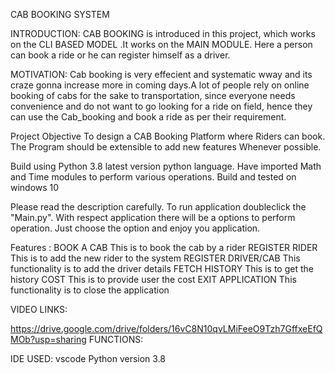 CAB BOOKING SYSTEM

INTRODUCTION: 
CAB BOOKING is introduced in this project, which works on the CLI BASED MODEL .It works on the MAIN MODULE.
Here a person can book a ride or he can register himself as a driver.

MOTIVATION:
Cab booking is very effecient and systematic wway and its craze gonna increase more in coming days.A lot of people rely on online booking of cabs for the sake to transportation, since everyone needs convenience and do not want to go looking for a ride on field, hence they can use the Cab_booking and book a ride as per their requirement.

Project Objective
To design a CAB Booking Platform where Riders can book. The Program should be extensible to add new features Whenever possible.

Build using
Python 3.8 latest version python language.
Have imported Math and Time modules to perform various operations.
Build and tested on windows 10

Please read the description carefully.
To run application doubleclick the "Main.py". With respect application there will be a options to perform operation. 
Just choose the option and enjoy you application.

Features :
BOOK A CAB This is to book the cab by a rider 
REGISTER RIDER This is to add the new rider to the system 
REGISTER DRIVER/CAB This functionality is to add the driver details 
FETCH HISTORY This is to get the history
COST This is to provide user the cost
EXIT APPLICATION This functionality is to close the application

VIDEO LINKS:

https://drive.google.com/drive/folders/16vC8N10qvLMiFeeO9Tzh7GffxeEfQMOb?usp=sharing
FUNCTIONS:
 
IDE  USED:
 vscode
Python version 3.8
